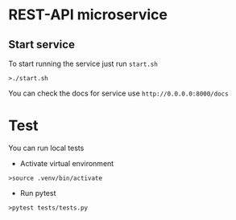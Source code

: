# REST-API microservice
## Start service
To start running the service just run `start.sh`
```
>./start.sh
```
You can check the docs for service use `http://0.0.0.0:8000/docs`
# Test
You can run local tests
* Activate virtual environment
```
>source .venv/bin/activate
```
* Run pytest
```
>pytest tests/tests.py
```
